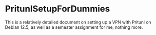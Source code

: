 # PritunlSetupForDummies
This is a relatively detailed document on setting up a VPN with Pritunl on Debian 12.5, as well as a semester assignment for me, nothing more.
